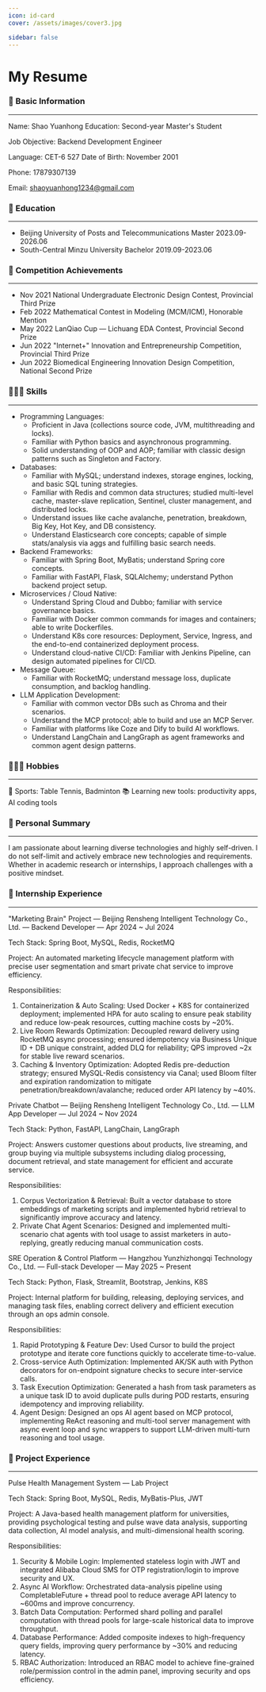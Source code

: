```yaml
---
icon: id-card
cover: /assets/images/cover3.jpg

sidebar: false
---
```


# My Resume

### 👤 Basic Information

---

<aside>


Name: Shao Yuanhong            Education: Second-year Master's Student         

Job Objective: Backend Development Engineer

Language: CET-6 527  Date of Birth: November 2001

Phone: 17879307139

Email: [shaoyuanhong1234@gmail.com](mailto:shaoyuanhong1234@gmail.com)

</aside>

### 🏫 Education

---

<aside>


- Beijing University of Posts and Telecommunications    Master    2023.09-2026.06
- South-Central Minzu University                        Bachelor  2019.09-2023.06
</aside>

### 🏁 Competition Achievements

---

<aside>


- Nov 2021 National Undergraduate Electronic Design Contest, Provincial Third Prize
- Feb 2022 Mathematical Contest in Modeling (MCM/ICM), Honorable Mention
- May 2022 LanQiao Cup — Lichuang EDA Contest, Provincial Second Prize
- Jun 2022 "Internet+" Innovation and Entrepreneurship Competition, Provincial Third Prize
- Jun 2022 Biomedical Engineering Innovation Design Competition, National Second Prize
</aside>

### 🧑🏻‍💻 Skills

---

<aside>


- Programming Languages:
    - Proficient in Java (collections source code, JVM, multithreading and locks).
    - Familiar with Python basics and asynchronous programming.
    - Solid understanding of OOP and AOP; familiar with classic design patterns such as Singleton and Factory.
- Databases:
    - Familiar with MySQL; understand indexes, storage engines, locking, and basic SQL tuning strategies.
    - Familiar with Redis and common data structures; studied multi-level cache, master-slave replication, Sentinel, cluster management, and distributed locks.
    - Understand issues like cache avalanche, penetration, breakdown, Big Key, Hot Key, and DB consistency.
    - Understand Elasticsearch core concepts; capable of simple stats/analysis via aggs and fulfilling basic search needs.
- Backend Frameworks:
    - Familiar with Spring Boot, MyBatis; understand Spring core concepts.
    - Familiar with FastAPI, Flask, SQLAlchemy; understand Python backend project setup.
- Microservices / Cloud Native:
    - Understand Spring Cloud and Dubbo; familiar with service governance basics.
    - Familiar with Docker common commands for images and containers; able to write Dockerfiles.
    - Understand K8s core resources: Deployment, Service, Ingress, and the end-to-end containerized deployment process.
    - Understand cloud-native CI/CD: Familiar with Jenkins Pipeline, can design automated pipelines for CI/CD.
- Message Queue:
    - Familiar with RocketMQ; understand message loss, duplicate consumption, and backlog handling.
- LLM Application Development:
    - Familiar with common vector DBs such as Chroma and their scenarios.
    - Understand the MCP protocol; able to build and use an MCP Server.
    - Familiar with platforms like Coze and Dify to build AI workflows.
    - Understand LangChain and LangGraph as agent frameworks and common agent design patterns.
</aside>

### 🧗🏻‍♂️ Hobbies

---

<aside>


🏓  Sports: Table Tennis, Badminton
📚  Learning new tools: productivity apps, AI coding tools

</aside>

### 👤 Personal Summary

---

<aside>


I am passionate about learning diverse technologies and highly self-driven. I do not self-limit and actively embrace new technologies and requirements. Whether in academic research or internships, I approach challenges with a positive mindset.

</aside>

### 💼 Internship Experience

---

<aside>


"Marketing Brain" Project — Beijing Rensheng Intelligent Technology Co., Ltd. — Backend Developer — Apr 2024 ~ Jul 2024

Tech Stack: Spring Boot, MySQL, Redis, RocketMQ

Project: An automated marketing lifecycle management platform with precise user segmentation and smart private chat service to improve efficiency.

Responsibilities:

1. Containerization & Auto Scaling: Used Docker + K8S for containerized deployment; implemented HPA for auto scaling to ensure peak stability and reduce low-peak resources, cutting machine costs by ~20%.
2. Live Room Rewards Optimization: Decoupled reward delivery using RocketMQ async processing; ensured idempotency via Business Unique ID + DB unique constraint, added DLQ for reliability; QPS improved ~2x for stable live reward scenarios.
3. Caching & Inventory Optimization: Adopted Redis pre-deduction strategy; ensured MySQL-Redis consistency via Canal; used Bloom filter and expiration randomization to mitigate penetration/breakdown/avalanche; reduced order API latency by ~40%.
</aside>

<aside>


Private Chatbot — Beijing Rensheng Intelligent Technology Co., Ltd. — LLM App Developer — Jul 2024 ~ Nov 2024

Tech Stack: Python, FastAPI, LangChain, LangGraph

Project: Answers customer questions about products, live streaming, and group buying via multiple subsystems including dialog processing, document retrieval, and state management for efficient and accurate service.

Responsibilities:

1. Corpus Vectorization & Retrieval: Built a vector database to store embeddings of marketing scripts and implemented hybrid retrieval to significantly improve accuracy and latency.
2. Private Chat Agent Scenarios: Designed and implemented multi-scenario chat agents with tool usage to assist marketers in auto-replying, greatly reducing manual communication costs.
</aside>

<aside>


SRE Operation & Control Platform — Hangzhou Yunzhizhongqi Technology Co., Ltd. — Full-stack Developer — May 2025 ~ Present

Tech Stack: Python, Flask, Streamlit, Bootstrap, Jenkins, K8S

Project: Internal platform for building, releasing, deploying services, and managing task files, enabling correct delivery and efficient execution through an ops admin console.

Responsibilities:

1. Rapid Prototyping & Feature Dev: Used Cursor to build the project prototype and iterate core functions quickly to accelerate time-to-value.
2. Cross-service Auth Optimization: Implemented AK/SK auth with Python decorators for on-endpoint signature checks to secure inter-service calls.
3. Task Execution Optimization: Generated a hash from task parameters as a unique task ID to avoid duplicate pulls during POD restarts, ensuring idempotency and improving reliability.
4. Agent Design: Designed an ops AI agent based on MCP protocol, implementing ReAct reasoning and multi-tool server management with async event loop and sync wrappers to support LLM-driven multi-turn reasoning and tool usage.

</aside>

### 💼 Project Experience

---

<aside>


Pulse Health Management System — Lab Project

Tech Stack: Spring Boot, MySQL, Redis, MyBatis-Plus, JWT

Project: A Java-based health management platform for universities, providing psychological testing and pulse wave data analysis, supporting data collection, AI model analysis, and multi-dimensional health scoring.

Responsibilities:

1. Security & Mobile Login: Implemented stateless login with JWT and integrated Alibaba Cloud SMS for OTP registration/login to improve security and UX.
2. Async AI Workflow: Orchestrated data-analysis pipeline using CompletableFuture + thread pool to reduce average API latency to ~600ms and improve concurrency.
3. Batch Data Computation: Performed shard polling and parallel computation with thread pools for large-scale historical data to improve throughput.
4. Database Performance: Added composite indexes to high-frequency query fields, improving query performance by ~30% and reducing latency.
5. RBAC Authorization: Introduced an RBAC model to achieve fine-grained role/permission control in the admin panel, improving security and ops efficiency.
</aside>

